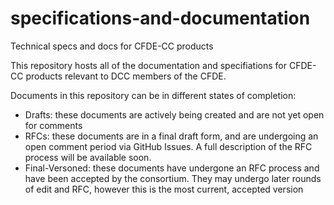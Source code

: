 # specifications-and-documentation
Technical specs and docs for CFDE-CC products

This repository hosts all of the documentation and specifiations for CFDE-CC products relevant to DCC members of the CFDE. 

Documents in this repository can be in different states of completion:

- Drafts: these documents are actively being created and are not yet open for comments
- RFCs: these documents are in a final draft form, and are undergoing an open comment period via GitHub Issues. A full description of the RFC process will be available soon.
- Final-Versoned: these documents have undergone an RFC process and have been accepted by the consortium. They may undergo later rounds of edit and RFC, however this is the most current, accepted version
